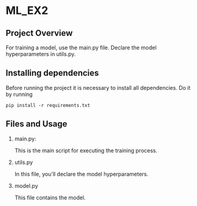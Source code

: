 # ML_EX2

## Project Overview

For training a model, use the main.py file. Declare the model hyperparameters in utils.py.

## Installing dependencies

Before running the project it is necessary to install all dependencies. Do it by running 

```pip install -r requirements.txt```

## Files and Usage

1. main.py: 

    This is the main script for executing the training process.

2. utils.py

    In this file, you'll declare the model hyperparameters.
    
3. model.py

    This file contains the model.

